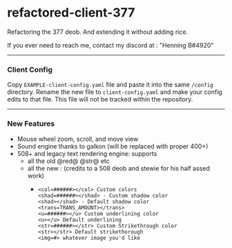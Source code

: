 refactored-client-377
=================

Refactoring the 377 deob. And extending it without adding rice.

If you ever need to reach me, contact my discord at : "Henning B#4920"

-----

### Client Config

Copy `EXAMPLE-client-config.yaml` file and paste it into the same `/config` directory. Rename the new file to `client-config.yaml` and make your config edits to that file. This file will not be tracked within the repository.


-----

### New Features

* Mouse wheel zoom, scroll, and move view
* Sound engine thanks to galkon (will be replaced with proper 400+)
* 508+ and legacy text rendering engine: supports
    * all the old @red@ @str@ etc
    * all the new : (credits to a 508 deob and stewie for his half assed work)
        *     <col=######></col> Custom colors
              <shad=######></shad> - Custom shadow color
              <shad></shad> - Default shadow color
              <trans=TRANS_AMOUNT></trans>
              <u=######></u> Custom underlining color
              <u></u> Default underlining
              <str=######></str> Custom Strikethrough color
              <str></str> Default strikethorough
              <img=#> whatever image you'd like
